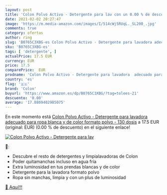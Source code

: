 ```yaml
---
layout: post
title: 'Colon Polvo Activo - Detergente para lav con un 0.00 % de descuento'
date: 2021-02-02 20:27:47
image: 'https://m.media-amazon.com/images/I/514cWj5RUqL._SL200_.jpg'
comments: true
category: ofertas
author: ring
slug: 'B0765C3XBG-es Colon Polvo Activo - Detergente para lavadora adecuado...'
sku: 'B0765C3XBG-es'
tags: [ 'detergente', ]
actualPrice: 17.5 EUR
currency: EUR
price: 17.5
comparePrice:  EUR
prodname: 'Colon Polvo Activo - Detergente para lavadora  adecuado para ropa blanca y de color  formato polvo - 130 dosis'
country: 'es'
flag: '🇪🇸'
brand: 'Colon'
buyurl: 'https://www.amazon.es/dp/B0765C3XBG/?tag=tolees-21'
descuento: '0.00'
average: '17.8869402985075'
---
```


En este momento está [Colon Polvo Activo - Detergente para lavadora  adecuado para ropa blanca y de color  formato polvo - 130 dosis](https://www.amazon.es/dp/B0765C3XBG/?tag=tolees-21) a 17.5 EUR (original:  EUR) (0.00 %  de descuento) en el siguiente enlace!

[![Colon Polvo Activo - Detergente para lav](https://m.media-amazon.com/images/I/514cWj5RUqL._SL200_.jpg)](https://www.amazon.es/dp/B0765C3XBG/?tag=tolees-21)

🔎:

- Descubre el resto de detergentes y limpialavadoras de Colon
- Poder quitamanchas incluso en agua fría
- Extra luminosidad en tus prendas blancas y de color
- Detergente para la lavadora formato polvo
- Ropa sin manchas, limpia y con un plus de luminosidad

[🛒 Aquí!!!](https://www.amazon.es/dp/B0765C3XBG/?tag=tolees-21)
